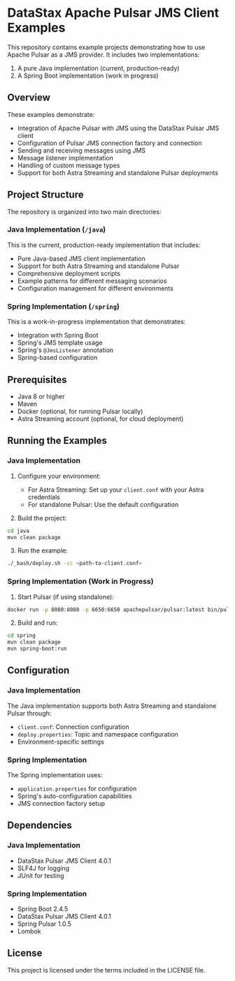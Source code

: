 # DataStax Apache Pulsar JMS Client Examples

This repository contains example projects demonstrating how to use Apache Pulsar as a JMS provider. It includes two implementations:
1. A pure Java implementation (current, production-ready)
2. A Spring Boot implementation (work in progress)

## Overview

These examples demonstrate:
- Integration of Apache Pulsar with JMS using the DataStax Pulsar JMS client
- Configuration of Pulsar JMS connection factory and connection
- Sending and receiving messages using JMS
- Message listener implementation
- Handling of custom message types
- Support for both Astra Streaming and standalone Pulsar deployments

## Project Structure

The repository is organized into two main directories:

### Java Implementation (`/java`)
This is the current, production-ready implementation that includes:
- Pure Java-based JMS client implementation
- Support for both Astra Streaming and standalone Pulsar
- Comprehensive deployment scripts
- Example patterns for different messaging scenarios
- Configuration management for different environments

### Spring Implementation (`/spring`)
This is a work-in-progress implementation that demonstrates:
- Integration with Spring Boot
- Spring's JMS template usage
- Spring's `@JmsListener` annotation
- Spring-based configuration

## Prerequisites

- Java 8 or higher
- Maven
- Docker (optional, for running Pulsar locally)
- Astra Streaming account (optional, for cloud deployment)

## Running the Examples

### Java Implementation

1. Configure your environment:
   - For Astra Streaming: Set up your `client.conf` with your Astra credentials
   - For standalone Pulsar: Use the default configuration

2. Build the project:
```bash
cd java
mvn clean package
```

3. Run the example:
```bash
./_bash/deploy.sh -cc <path-to-client.conf>
```

### Spring Implementation (Work in Progress)

1. Start Pulsar (if using standalone):
```bash
docker run -p 8080:8080 -p 6650:6650 apachepulsar/pulsar:latest bin/pulsar standalone
```

2. Build and run:
```bash
cd spring
mvn clean package
mvn spring-boot:run
```

## Configuration

### Java Implementation
The Java implementation supports both Astra Streaming and standalone Pulsar through:
- `client.conf`: Connection configuration
- `deploy.properties`: Topic and namespace configuration
- Environment-specific settings

### Spring Implementation
The Spring implementation uses:
- `application.properties` for configuration
- Spring's auto-configuration capabilities
- JMS connection factory setup

## Dependencies

### Java Implementation
- DataStax Pulsar JMS Client 4.0.1
- SLF4J for logging
- JUnit for testing

### Spring Implementation
- Spring Boot 2.4.5
- DataStax Pulsar JMS Client 4.0.1
- Spring Pulsar 1.0.5
- Lombok

## License

This project is licensed under the terms included in the LICENSE file.